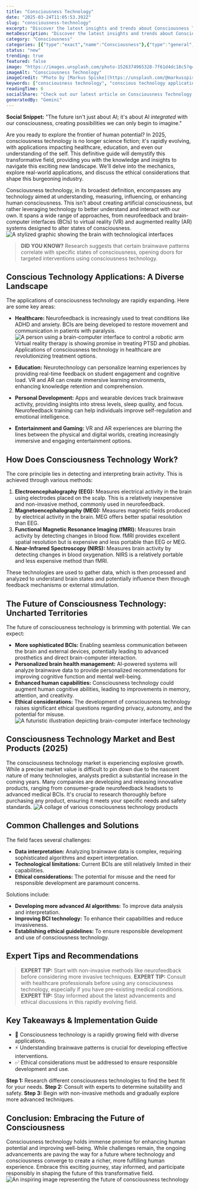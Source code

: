 ```yaml
---
title: "Consciousness Technology"
date: "2025-03-24T11:05:53.392Z"
slug: "consciousness-technology"
excerpt: "Discover the latest insights and trends about Consciousness Technology. This comprehensive guide covers everything you need to know about Consciousness Technology in 2025."
metaDescription: "Discover the latest insights and trends about Consciousness Technology. This comprehensive guide covers everything you need to know about Consciousness Tec..."
category: "Consciousness"
categories: [{"type":"exact","name":"Consciousness"},{"type":"general","name":"Neuroscience"},{"type":"medium","name":"Brain-Computer Interfaces"},{"type":"specific","name":"EEG Signal Processing"},{"type":"niche","name":"Neural Decoding"}]
status: "new"
trending: true
featured: false
image: "https://images.unsplash.com/photo-1526374965328-7f61d4dc18c5?q=85&w=1200&fit=max&fm=webp&auto=compress"
imageAlt: "Consciousness Technology"
imageCredit: "Photo by [Markus Spiske](https://unsplash.com/@markusspiske) on Unsplash"
keywords: ["consciousness technology", "conscious technology applications", "what is consciousness technology", "future of consciousness technology", "buy consciousness technology", "consciousness technology market", "consciousness technology benefits", "best consciousness technology products", "how does consciousness technology work", "applications of consciousness technology in healthcare"]
readingTime: 6
socialShare: "Check out our latest article on Consciousness Technology! Consciousness Technology #consciousness technology #conscious technology applications #what is consciousness technology"
generatedBy: "Gemini"
---
```


**Social Snippet:**  "The future isn't just about AI; it's about AI *integrated* with our consciousness, creating possibilities we can only begin to imagine."

Are you ready to explore the frontier of human potential? In 2025, consciousness technology is no longer science fiction; it's rapidly evolving, with applications impacting healthcare, education, and even our understanding of the self. This definitive guide will demystify this transformative field, providing you with the knowledge and insights to navigate this exciting new landscape.  We'll delve into the mechanics, explore real-world applications, and discuss the ethical considerations that shape this burgeoning industry.



Consciousness technology, in its broadest definition, encompasses any technology aimed at understanding, measuring, influencing, or enhancing human consciousness.  This isn't about creating artificial consciousness, but rather leveraging technology to better understand and interact with our own.  It spans a wide range of approaches, from neurofeedback and brain-computer interfaces (BCIs) to virtual reality (VR) and augmented reality (AR) systems designed to alter states of consciousness.  ![A stylized graphic showing the brain with technological interfaces](https://images.unsplash.com/photo-1488590528505-98d2b5aba04b?q=85&w=1200&fit=max&fm=webp&auto=compress)

> **DID YOU KNOW?** Research suggests that certain brainwave patterns correlate with specific states of consciousness, opening doors for targeted interventions using consciousness technology.

## Conscious Technology Applications: A Diverse Landscape

The applications of consciousness technology are rapidly expanding.  Here are some key areas:

* **Healthcare:**  Neurofeedback is increasingly used to treat conditions like ADHD and anxiety.  BCIs are being developed to restore movement and communication in patients with paralysis.  ![A person using a brain-computer interface to control a robotic arm](https://images.unsplash.com/photo-1486312338219-ce68d2c6f44d?q=85&w=1200&fit=max&fm=webp&auto=compress)  Virtual reality therapy is showing promise in treating PTSD and phobias.  Applications of consciousness technology in healthcare are revolutionizing treatment options.

* **Education:**  Neurotechnology can personalize learning experiences by providing real-time feedback on student engagement and cognitive load.  VR and AR can create immersive learning environments, enhancing knowledge retention and comprehension.

* **Personal Development:**  Apps and wearable devices track brainwave activity, providing insights into stress levels, sleep quality, and focus.  Neurofeedback training can help individuals improve self-regulation and emotional intelligence.

* **Entertainment and Gaming:**  VR and AR experiences are blurring the lines between the physical and digital worlds, creating increasingly immersive and engaging entertainment options.

## How Does Consciousness Technology Work?

The core principle lies in detecting and interpreting brain activity.  This is achieved through various methods:

1. **Electroencephalography (EEG):** Measures electrical activity in the brain using electrodes placed on the scalp.  This is a relatively inexpensive and non-invasive method, commonly used in neurofeedback.
2. **Magnetoencephalography (MEG):** Measures magnetic fields produced by electrical activity in the brain.  MEG offers better spatial resolution than EEG.
3. **Functional Magnetic Resonance Imaging (fMRI):**  Measures brain activity by detecting changes in blood flow.  fMRI provides excellent spatial resolution but is expensive and less portable than EEG or MEG.
4. **Near-Infrared Spectroscopy (NIRS):**  Measures brain activity by detecting changes in blood oxygenation.  NIRS is a relatively portable and less expensive method than fMRI.

These technologies are used to gather data, which is then processed and analyzed to understand brain states and potentially influence them through feedback mechanisms or external stimulation.

## The Future of Consciousness Technology:  Uncharted Territories

The future of consciousness technology is brimming with potential.  We can expect:

* **More sophisticated BCIs:**  Enabling seamless communication between the brain and external devices, potentially leading to advanced prosthetics and direct brain-computer interaction.
* **Personalized brain health management:**  AI-powered systems will analyze brainwave data to provide personalized recommendations for improving cognitive function and mental well-being.
* **Enhanced human capabilities:**  Consciousness technology could augment human cognitive abilities, leading to improvements in memory, attention, and creativity.
* **Ethical considerations:** The development of consciousness technology raises significant ethical questions regarding privacy, autonomy, and the potential for misuse. ![A futuristic illustration depicting brain-computer interface technology](https://images.unsplash.com/photo-1581091226825-a6a2a5aee158?q=85&w=1200&fit=max&fm=webp&auto=compress)

## Consciousness Technology Market and Best Products (2025)

The consciousness technology market is experiencing explosive growth.  While a precise market value is difficult to pin down due to the nascent nature of many technologies, analysts predict a substantial increase in the coming years.  Many companies are developing and releasing innovative products, ranging from consumer-grade neurofeedback headsets to advanced medical BCIs.  It's crucial to research thoroughly before purchasing any product, ensuring it meets your specific needs and safety standards.  ![A collage of various consciousness technology products](https://images.unsplash.com/photo-1526374965328-7f61d4dc18c5?q=85&w=1200&fit=max&fm=webp&auto=compress)

## Common Challenges and Solutions

The field faces several challenges:

* **Data interpretation:**  Analyzing brainwave data is complex, requiring sophisticated algorithms and expert interpretation.
* **Technological limitations:**  Current BCIs are still relatively limited in their capabilities.
* **Ethical considerations:**  The potential for misuse and the need for responsible development are paramount concerns.

Solutions include:

* **Developing more advanced AI algorithms:**  To improve data analysis and interpretation.
* **Improving BCI technology:**  To enhance their capabilities and reduce invasiveness.
* **Establishing ethical guidelines:**  To ensure responsible development and use of consciousness technology.

## Expert Tips and Recommendations

> **EXPERT TIP:**  Start with non-invasive methods like neurofeedback before considering more invasive techniques.
> **EXPERT TIP:**  Consult with healthcare professionals before using any consciousness technology, especially if you have pre-existing medical conditions.
> **EXPERT TIP:**  Stay informed about the latest advancements and ethical discussions in this rapidly evolving field.

## Key Takeaways & Implementation Guide

* 🔑 Consciousness technology is a rapidly growing field with diverse applications.
* ⚡  Understanding brainwave patterns is crucial for developing effective interventions.
* ✅  Ethical considerations must be addressed to ensure responsible development and use.

**Step 1:** Research different consciousness technologies to find the best fit for your needs.
**Step 2:** Consult with experts to determine suitability and safety.
**Step 3:**  Begin with non-invasive methods and gradually explore more advanced techniques.

## Conclusion: Embracing the Future of Consciousness

Consciousness technology holds immense promise for enhancing human potential and improving well-being. While challenges remain, the ongoing advancements are paving the way for a future where technology and consciousness converge to create a richer, more fulfilling human experience.  Embrace this exciting journey, stay informed, and participate responsibly in shaping the future of this transformative field.  ![An inspiring image representing the future of consciousness technology](https://images.unsplash.com/photo-1531297484001-80022131f5a1?q=85&w=1200&fit=max&fm=webp&auto=compress)
